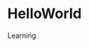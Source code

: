 # HelloWorld
Learning
<!DOCTYPE HTML PUBLIC "-//W3C//DTD HTML 4.01 Transitional//EN">
<html>
<head>
<meta http-equiv="Content-Type" content="text/html; charset=gb2312">
<title>无标题文档</title>
</head>

<body>
<div>
<tr>
<td>
<script language="javascript" type="text/javascript">
	var helloString = "Hello World!";

	document.write(helloString);

</script>
</tr>
</div>
</body>
</html>

